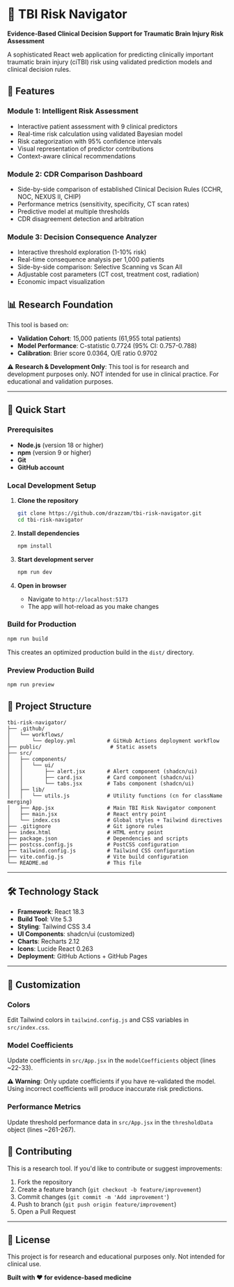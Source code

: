 # 🧠 TBI Risk Navigator

**Evidence-Based Clinical Decision Support for Traumatic Brain Injury Risk Assessment**

A sophisticated React web application for predicting clinically important traumatic brain injury (ciTBI) risk using validated prediction models and clinical decision rules.


## 🎯 Features

### Module 1: Intelligent Risk Assessment
- Interactive patient assessment with 9 clinical predictors
- Real-time risk calculation using validated Bayesian model
- Risk categorization with 95% confidence intervals
- Visual representation of predictor contributions
- Context-aware clinical recommendations

### Module 2: CDR Comparison Dashboard
- Side-by-side comparison of established Clinical Decision Rules (CCHR, NOC, NEXUS II, CHIP)
- Performance metrics (sensitivity, specificity, CT scan rates)
- Predictive model at multiple thresholds
- CDR disagreement detection and arbitration

### Module 3: Decision Consequence Analyzer
- Interactive threshold exploration (1-10% risk)
- Real-time consequence analysis per 1,000 patients
- Side-by-side comparison: Selective Scanning vs Scan All
- Adjustable cost parameters (CT cost, treatment cost, radiation)
- Economic impact visualization

## 📊 Research Foundation

This tool is based on:
- **Validation Cohort**: 15,000 patients (61,955 total patients)
- **Model Performance**: C-statistic 0.7724 (95% CI: 0.757-0.788)
- **Calibration**: Brier score 0.0364, O/E ratio 0.9702

⚠️ **Research & Development Only**: This tool is for research and development purposes only. NOT intended for use in clinical practice. For educational and validation purposes.

---

## 🚀 Quick Start

### Prerequisites

- **Node.js** (version 18 or higher)
- **npm** (version 9 or higher)
- **Git**
- **GitHub account**

### Local Development Setup

1. **Clone the repository**
   ```bash
   git clone https://github.com/drazzam/tbi-risk-navigator.git
   cd tbi-risk-navigator
   ```

2. **Install dependencies**
   ```bash
   npm install
   ```

3. **Start development server**
   ```bash
   npm run dev
   ```

4. **Open in browser**
   - Navigate to `http://localhost:5173`
   - The app will hot-reload as you make changes

### Build for Production

```bash
npm run build
```

This creates an optimized production build in the `dist/` directory.

### Preview Production Build

```bash
npm run preview
```

## 📁 Project Structure

```
tbi-risk-navigator/
├── .github/
│   └── workflows/
│       └── deploy.yml          # GitHub Actions deployment workflow
├── public/                      # Static assets
├── src/
│   ├── components/
│   │   └── ui/
│   │       ├── alert.jsx       # Alert component (shadcn/ui)
│   │       ├── card.jsx        # Card component (shadcn/ui)
│   │       └── tabs.jsx        # Tabs component (shadcn/ui)
│   ├── lib/
│   │   └── utils.js            # Utility functions (cn for className merging)
│   ├── App.jsx                 # Main TBI Risk Navigator component
│   ├── main.jsx                # React entry point
│   └── index.css               # Global styles + Tailwind directives
├── .gitignore                  # Git ignore rules
├── index.html                  # HTML entry point
├── package.json                # Dependencies and scripts
├── postcss.config.js           # PostCSS configuration
├── tailwind.config.js          # Tailwind CSS configuration
├── vite.config.js              # Vite build configuration
└── README.md                   # This file
```

---

## 🛠️ Technology Stack

- **Framework**: React 18.3
- **Build Tool**: Vite 5.3
- **Styling**: Tailwind CSS 3.4
- **UI Components**: shadcn/ui (customized)
- **Charts**: Recharts 2.12
- **Icons**: Lucide React 0.263
- **Deployment**: GitHub Actions + GitHub Pages

---

## 🎨 Customization

### Colors

Edit Tailwind colors in `tailwind.config.js` and CSS variables in `src/index.css`.

### Model Coefficients

Update coefficients in `src/App.jsx` in the `modelCoefficients` object (lines ~22-33).

**⚠️ Warning**: Only update coefficients if you have re-validated the model. Using incorrect coefficients will produce inaccurate risk predictions.

### Performance Metrics

Update threshold performance data in `src/App.jsx` in the `thresholdData` object (lines ~261-267).


## 🤝 Contributing

This is a research tool. If you'd like to contribute or suggest improvements:

1. Fork the repository
2. Create a feature branch (`git checkout -b feature/improvement`)
3. Commit changes (`git commit -m 'Add improvement'`)
4. Push to branch (`git push origin feature/improvement`)
5. Open a Pull Request

---

## 📄 License

This project is for research and educational purposes only. Not intended for clinical use.


**Built with ❤️ for evidence-based medicine**
